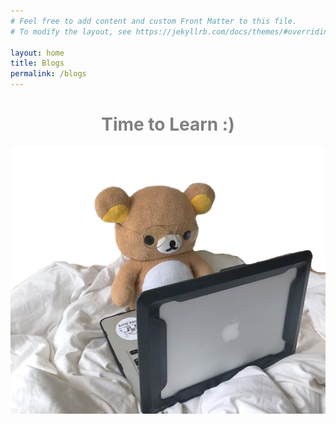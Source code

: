 ```yaml
---
# Feel free to add content and custom Front Matter to this file.
# To modify the layout, see https://jekyllrb.com/docs/themes/#overriding-theme-defaults

layout: home
title: Blogs
permalink: /blogs
---
```

<head>
    <title>CIT Senior Design Blog</title>
    <style>
        h1 {
            text-align: center;
            color: grey;
        }
    </style>
</head>
<body>
    <h1>Time to Learn :)</h1>
    <img src="images/rilakkumalearn.png" class="center">
</body>

